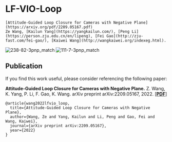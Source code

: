 # LF-VIO-Loop

```
[Attitude-Guided Loop Closure for Cameras with Negative Plane] (https://arxiv.org/pdf/2209.05167.pdf)
Ze Wang, [Kailun Yang](https://yangkailun.com/), [Peng Li](https://person.zju.edu.cn/en/lipeng), [Fei Gao](http://zju-fast.com/fei-gao/), [Kaiwei Wang](http://wangkaiwei.org/indexeg.html).
```

![238-82-3pnp_match](https://user-images.githubusercontent.com/36565779/189642827-207f9038-da0e-4b29-8e84-88f508931eba.jpg)
![111-7-3pnp_match](https://user-images.githubusercontent.com/36565779/189642814-6fd627bb-58fc-4485-883f-387a5509cdba.jpg)

## Publication
If you find this work useful, please consider referencing the following paper:

**Attitude-Guided Loop Closure for Cameras with Negative Plane.**
Z. Wang, K. Yang, P. Li, F. Gao, K. Wang.
arXiv preprint arXiv:2209.05167, 2022.
[[**PDF**](https://arxiv.org/pdf/2209.05167.pdf)]

```
@article{wang2022lfvio_loop,
  title={Attitude-Guided Loop Closure for Cameras with Negative Plane},
  author={Wang, Ze and Yang, Kailun and Li, Peng and Gao, Fei and Wang, Kaiwei},
  journal={arXiv preprint arXiv:2209.05167},
  year={2022}
}
```
